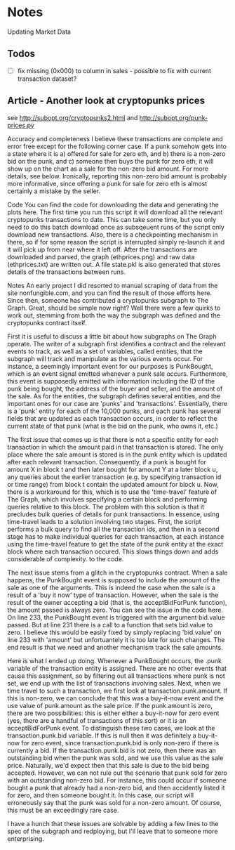 # Notes

Updating Market Data

## Todos

- [ ]  fix missing (0x000)  to column in sales - possible to fix with current transaction dataset?






## Article - Another look at cryptopunks prices

see <http://subopt.org/cryptopunks2.html> and
<http://subopt.org/punk-prices.py>


Accuracy and completeness
I believe these transactions are complete and error free except for the following corner case. If a punk somehow gets into a state where it is a) offered for sale for zero eth, and b) there is a non-zero bid on the punk, and c) someone then buys the punk for zero eth, it will show up on the chart as a sale for the non-zero bid amount. For more details, see below. Ironically, reporting this non-zero bid amount is probably more informative, since offering a punk for sale for zero eth is almost certainly a mistake by the seller.

Code
You can find the code for downloading the data and generating the plots here. The first time you run this script it will download all the relevant cryptopunks transactions to date. This can take some time, but you only need to do this batch download once as subsqeuent runs of the script only download new transactions. Also, there is a checkpointing mechanism in there, so if for some reason the script is interrupted simply re-launch it and it will pick up from near where it left off. After the transactions are downloaded and parsed, the graph (ethprices.png) and raw data (ethprices.txt) are written out. A file state.pkl is also generated that stores details of the transactions between runs.

Notes
An early project I did resorted to manual scraping of data from the site nonfungible.com, and you can find the result of those efforts here. Since then, someone has contributed a cryptopunks subgraph to The Graph. Great, should be simple now right? Well there were a few quirks to work out, stemming from both the way the subgraph was defined and the cryptopunks contract itself.

First it is useful to discuss a little bit about how subgraphs on The Graph operate. The writer of a subgraph first identifies a contract and the relevant events to track, as well as a set of variables, called entities, that the subgraph will track and manipulate as the various events occur. For instance, a seemingly important event for our purposes is PunkBought, which is an event signal emitted whenever a punk sale occurs. Furthermore, this event is supposedly emitted with information including the ID of the punk being bought, the address of the buyer and seller, and the amount of the sale. As for the entities, the subgraph defines several entities, and the important ones for our case are 'punks' and 'transactions'. Essentially, there is a 'punk' entity for each of the 10,000 punks, and each punk has several fields that are updated as each transaction occurs, in order to reflect the current state of that punk (what is the bid on the punk, who owns it, etc.)

The first issue that comes up is that there is not a specific entity for each transaction in which the amount paid in that transaction is stored. The only place where the sale amount is stored is in the punk entity which is updated after each relevant transaction. Consequently, if a punk is bought for amount X in block t and then later bought for amount Y at a later block u, any queries about the earlier transaction (e.g. by specifying transaction id or time range) from block t contain the updated amount for block u. Now, there is a workaround for this, which is to use the 'time-travel' feature of The Graph, which involves specifying a certain block and performing queries relative to this block. The problem with this solution is that it precludes bulk queries of details for punk transactions. In essence, using time-travel leads to a solution involving two stages. First, the script performs a bulk query to find all the transaction ids, and then in a second stage has to make individual queries for each transaction, at each instance using the time-travel feature to get the state of the punk entity at the exact block where each transaction occured. This slows things down and adds considerable of complexity. to the code.

The next issue stems from a glitch in the cryptopunks contract. When a sale happens, the PunkBought event is supposed to include the amount of the sale as one of the arguments. This is indeed the case when the sale is a result of a 'buy it now' type of transaction. However, when the sale is the result of the owner accepting a bid (that is, the acceptBidForPunk function), the amount passed is always zero. You can see the issue in the code here. On line 233, the PunkBought event is triggered with the argument bid.value passed. But at line 231 there is a call to a function that sets bid.value to zero. I believe this would be easily fixed by simply replacing 'bid.value' on line 233 with 'amount' but unfortuantely it is too late for such changes. The end result is that we need and another mechanism track the sale amounts.

Here is what I ended up doing. Whenever a PunkBought occurs, the .punk variable of the transaction entity is assigned. There are no other events that cause this assignment, so by filtering out all transactions where punk is not set, we end up with the list of transactions involving sales. Next, when we time travel to such a transaction, we first look at transaction.punk.amount. If this is non-zero, we can conclude that this was a buy-it-now event and the use value of punk.amount as the sale price. If the punk.amount is zero, there are two possibilities: this is either either a buy-it-now for zero event (yes, there are a handful of transactions of this sort) or it is an acceptBidForPunk event. To distinguish these two cases, we look at the transaction.punk.bid variable. If this is null then it was definitely a buy-it-now for zero event, since transaction.punk.bid is only non-zero if there is currently a bid. If the transaction.punk.bid is not zero, then there was an outstanding bid when the punk was sold, and we use this value as the sale price. Naturally, we'd expect then that this sale is due to the bid being accepted. However, we can not rule out the scenario that punk sold for zero with an outstanding non-zero bid. For instance, this could occur if someone bought a punk that already had a non-zero bid, and then accidently listed it for zero, and then someone bought it. In this case, our script will erroneously say that the punk was sold for a non-zero amount. Of course, this must be an exceedingly rare case.

I have a hunch that these issues are solvable by adding a few lines to the spec of the subgraph and redploying, but I'll leave that to someone more enterprising.






